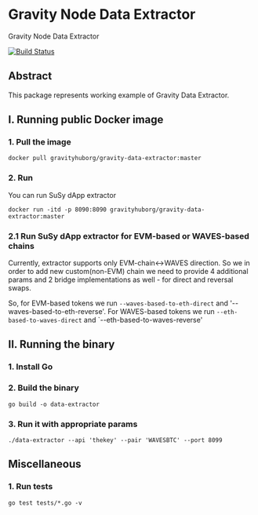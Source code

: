 # Gravity Node Data Extractor
Gravity Node Data Extractor

[![Build Status](https://drone.gravityhub.org/api/badges/Gravity-Tech/gravity-node-data-extractor/status.svg)](https://drone.gravityhub.org/Gravity-Tech/gravity-node-data-extractor)

## Abstract 

This package represents working example of Gravity Data Extractor.

## I. Running public Docker image

### 1. Pull the image

```
docker pull gravityhuborg/gravity-data-extractor:master
```

### 2. Run

You can run SuSy dApp extractor

```
docker run -itd -p 8090:8090 gravityhuborg/gravity-data-extractor:master
```

### 2.1 Run SuSy dApp extractor for EVM-based or WAVES-based chains

Currently, extractor supports only EVM-chain<->WAVES direction.
So we in order to add new custom(non-EVM) chain we need to provide 4 additional params
and 2 bridge implementations as well - for direct and reversal swaps.

So, for EVM-based tokens we run `--waves-based-to-eth-direct` and '--waves-based-to-eth-reverse'.
For WAVES-based tokens we run `--eth-based-to-waves-direct` and `--eth-based-to-waves-reverse'


## II. Running the binary

### 1. Install Go

### 2. Build the binary

```
go build -o data-extractor
```

### 3. Run it with appropriate params

```
./data-extractor --api 'thekey' --pair 'WAVESBTC' --port 8099
```

## Miscellaneous

### 1. Run tests

```
go test tests/*.go -v
```
